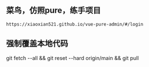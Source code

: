 ## 菜鸟，仿照pure，练手项目
`https://xiaoxian521.github.io/vue-pure-admin/#/login`

## 强制覆盖本地代码
git fetch --all &&  git reset --hard origin/main && git pull
